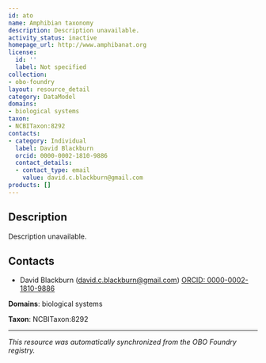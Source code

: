 ```yaml
---
id: ato
name: Amphibian taxonomy
description: Description unavailable.
activity_status: inactive
homepage_url: http://www.amphibanat.org
license:
  id: ''
  label: Not specified
collection:
- obo-foundry
layout: resource_detail
category: DataModel
domains:
- biological systems
taxon:
- NCBITaxon:8292
contacts:
- category: Individual
  label: David Blackburn
  orcid: 0000-0002-1810-9886
  contact_details:
  - contact_type: email
    value: david.c.blackburn@gmail.com
products: []
---
```


## Description

Description unavailable.

## Contacts

- David Blackburn (david.c.blackburn@gmail.com) [ORCID: 0000-0002-1810-9886](https://orcid.org/0000-0002-1810-9886)

**Domains**: biological systems

**Taxon**: NCBITaxon:8292

---

*This resource was automatically synchronized from the OBO Foundry registry.*
